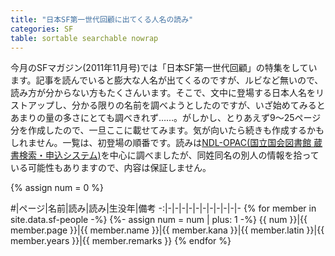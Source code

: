 ```yaml
---
title: "日本SF第一世代回顧に出てくる人名の読み"
categories: SF
table: sortable searchable nowrap
---
```


今月のSFマガジン(2011年11月号)では「日本SF第一世代回顧」の特集をしています。記事を読んでいると膨大な人名が出てくるのですが、ルビなど無いので、読み方が分からない方もたくさんいます。そこで、文中に登場する日本人名をリストアップし、分かる限りの名前を調べようとしたのですが、いざ始めてみるとあまりの量の多さにとても調べきれず……。がしかし、とりあえず9～25ページ分を作成したので、一旦ここに載せてみます。気が向いたら続きも作成するかもしれません。一覧は、初登場の順番です。読みは[NDL-OPAC(国立国会図書館 蔵書検索・申込システム)](http://opac.ndl.go.jp/)を中心に調べましたが、同姓同名の別人の情報を拾っている可能性もありますので、内容は保証しません。

{% assign num = 0 %}

\#|ページ|名前|読み|読み|生没年|備考
-:|-|-|-|-|-|-|-|-|-|-|-
{% for member in site.data.sf-people -%}
{%- assign num = num | plus: 1 -%}
{{ num }}|{{ member.page }}|{{ member.name }}|{{ member.kana }}|{{ member.latin }}|{{ member.years }}|{{ member.remarks }}
{% endfor %}
